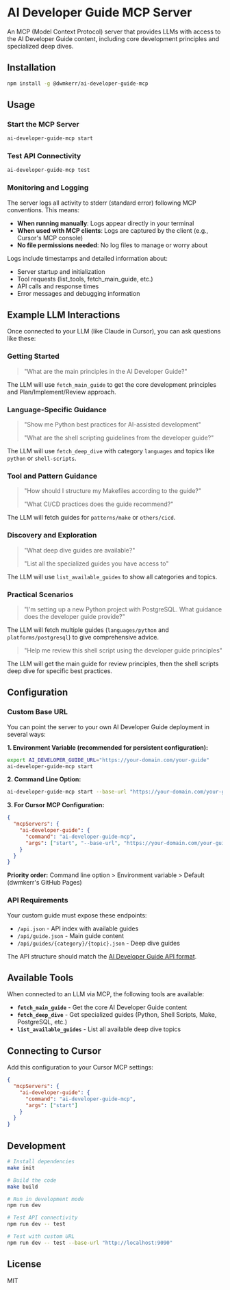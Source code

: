 # AI Developer Guide MCP Server

An MCP (Model Context Protocol) server that provides LLMs with access to the AI Developer Guide content, including core development principles and specialized deep dives.

## Installation

```bash
npm install -g @dwmkerr/ai-developer-guide-mcp
```

## Usage

### Start the MCP Server
```bash
ai-developer-guide-mcp start
```

### Test API Connectivity
```bash
ai-developer-guide-mcp test
```

### Monitoring and Logging

The server logs all activity to stderr (standard error) following MCP conventions. This means:

- **When running manually**: Logs appear directly in your terminal
- **When used with MCP clients**: Logs are captured by the client (e.g., Cursor's MCP console)
- **No file permissions needed**: No log files to manage or worry about

Logs include timestamps and detailed information about:
- Server startup and initialization
- Tool requests (list_tools, fetch_main_guide, etc.)
- API calls and response times
- Error messages and debugging information

## Example LLM Interactions

Once connected to your LLM (like Claude in Cursor), you can ask questions like these:

### **Getting Started**
> "What are the main principles in the AI Developer Guide?"

The LLM will use `fetch_main_guide` to get the core development principles and Plan/Implement/Review approach.

### **Language-Specific Guidance**
> "Show me Python best practices for AI-assisted development"
> 
> "What are the shell scripting guidelines from the developer guide?"

The LLM will use `fetch_deep_dive` with category `languages` and topics like `python` or `shell-scripts`.

### **Tool and Pattern Guidance**
> "How should I structure my Makefiles according to the guide?"
> 
> "What CI/CD practices does the guide recommend?"

The LLM will fetch guides for `patterns/make` or `others/cicd`.

### **Discovery and Exploration**
> "What deep dive guides are available?"
> 
> "List all the specialized guides you have access to"

The LLM will use `list_available_guides` to show all categories and topics.

### **Practical Scenarios**
> "I'm setting up a new Python project with PostgreSQL. What guidance does the developer guide provide?"

The LLM will fetch multiple guides (`languages/python` and `platforms/postgresql`) to give comprehensive advice.

> "Help me review this shell script using the developer guide principles"

The LLM will get the main guide for review principles, then the shell scripts deep dive for specific best practices.

## Configuration

### Custom Base URL

You can point the server to your own AI Developer Guide deployment in several ways:

**1. Environment Variable (recommended for persistent configuration):**
```bash
export AI_DEVELOPER_GUIDE_URL="https://your-domain.com/your-guide"
ai-developer-guide-mcp start
```

**2. Command Line Option:**
```bash
ai-developer-guide-mcp start --base-url "https://your-domain.com/your-guide"
```

**3. For Cursor MCP Configuration:**
```json
{
  "mcpServers": {
    "ai-developer-guide": {
      "command": "ai-developer-guide-mcp",
      "args": ["start", "--base-url", "https://your-domain.com/your-guide"]
    }
  }
}
```

**Priority order:** Command line option > Environment variable > Default (dwmkerr's GitHub Pages)

### API Requirements

Your custom guide must expose these endpoints:
- `/api.json` - API index with available guides
- `/api/guide.json` - Main guide content
- `/api/guides/{category}/{topic}.json` - Deep dive guides

The API structure should match the [AI Developer Guide API format](https://dwmkerr.github.io/ai-developer-guide/api.json).

## Available Tools

When connected to an LLM via MCP, the following tools are available:

- **`fetch_main_guide`** - Get the core AI Developer Guide content
- **`fetch_deep_dive`** - Get specialized guides (Python, Shell Scripts, Make, PostgreSQL, etc.)
- **`list_available_guides`** - List all available deep dive topics

## Connecting to Cursor

Add this configuration to your Cursor MCP settings:

```json
{
  "mcpServers": {
    "ai-developer-guide": {
      "command": "ai-developer-guide-mcp",
      "args": ["start"]
    }
  }
}
```

## Development

```bash
# Install dependencies
make init

# Build the code
make build

# Run in development mode
npm run dev

# Test API connectivity
npm run dev -- test

# Test with custom URL
npm run dev -- test --base-url "http://localhost:9090"
```

## License

MIT 